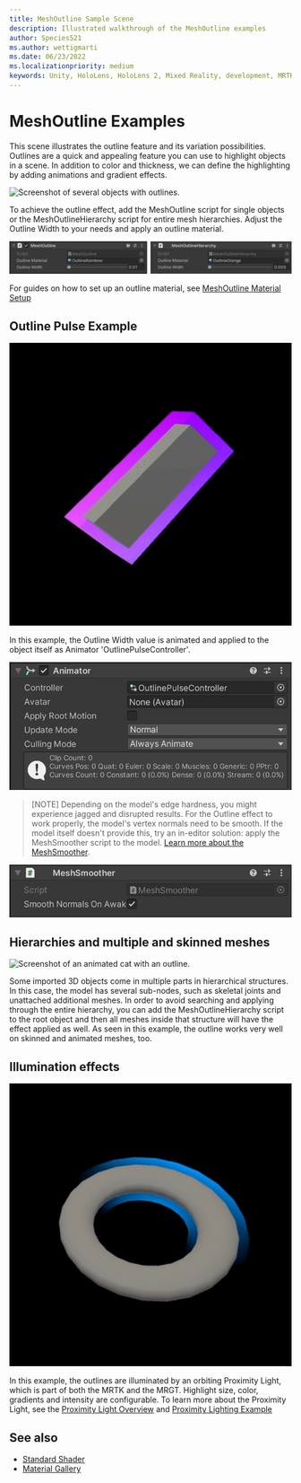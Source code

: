 ```yaml
---
title: MeshOutline Sample Scene
description: Illustrated walkthrough of the MeshOutline examples
author: Species521
ms.author: wettigmarti
ms.date: 06/23/2022
ms.localizationpriority: medium
keywords: Unity, HoloLens, HoloLens 2, Mixed Reality, development, MRTK, Graphics Tools, MRGT, MR Graphics Tools, Standard Shader, Animation, MeshOutlines, Outlines
---
```


# MeshOutline Examples

This scene illustrates the outline feature and its variation possibilities.
Outlines are a quick and appealing feature you can use to highlight objects in a scene.
In addition to color and thickness, we can define the highlighting by adding animations and gradient effects.

![Screenshot of several objects with outlines.](images/SampleScenes/OutlinesScene_01.gif)

To achieve the outline effect, add the MeshOutline script for single objects or the MeshOutlineHierarchy script for entire mesh hierarchies. Adjust the Outline Width to your needs and apply an outline material.

![Screenshot of options in the MeshOutline and MeshOutlineHierarchy scripts.](images/SampleScenes/outlineScripts_side-side_01.png)

For guides on how to set up an outline material, see [MeshOutline Material Setup](https://github.com/Species521/mixed-reality-pr_mawettig/blob/main/mrtk-unity/mrtk3-graphicstools/features/mesh-outlines.md#material-setup[)

## Outline Pulse Example

![Screenshot of a rectangular object with a pulsating outline.](images/SampleScenes/OutlinesRainbow_01.gif)

In this example, the Outline Width value is animated and applied to the object itself as Animator 'OutlinePulseController'.

![Screenshot of the Animator with the Controller option set to OutlinePulseController](images/SampleScenes/pulseAnimation_01.jpg)

> [NOTE]
> Depending on the model's edge hardness, you might experience jagged and disrupted results. For the Outline effect to work properly, the model's vertex normals need to be smooth. If the model itself doesn't provide this, try an in-editor solution: apply the MeshSmoother script to the model.
> [Learn more about the MeshSmoother](mesh-outlines.md#mesh-smoothing).

![Screenshot of the MeshSmoother component with the Smooth Normals on Awakening option turned on.](images/SampleScenes/MeshSmoother_01.jpg)

## Hierarchies and multiple and skinned meshes

![Screenshot of an animated cat with an outline.](images/SampleScenes/OutlinesCat_01.gif)

Some imported 3D objects come in multiple parts in hierarchical structures. In this case, the model has several sub-nodes, such as skeletal joints and unattached additional meshes. In order to avoid searching and applying through the entire hierarchy, you can add the MeshOutlineHierarchy script to the root object and then all meshes inside that structure will have the effect applied as well.
As seen in this example, the outline works very well on skinned and animated meshes, too.

## Illumination effects

![Screenshot of a doughnut-shaped object, also called a torus, outlined with an orbiting Proximity Light.](images/SampleScenes/OutlinesReveal_01.gif)

In this example, the outlines are illuminated by an orbiting Proximity Light, which is part of both the MRTK and the MRGT. Highlight size, color, gradients and intensity are configurable. 
To learn more about the Proximity Light, see the [Proximity Light Overview](proximity-light.md) and [Proximity Lighting Example](https://github.com/Species521/mixed-reality-pr_mawettig/blob/graphics-tools-docs/mrtk-unity/mrtk3-graphicstools/features/samples/material-gallery.md#hover-lights)

## See also

* [Standard Shader](https://github.com/MicrosoftDocs/mixed-reality-pr/blob/main/mrtk-unity/mrtk3-graphicstools/features/standard-shader.md)
* [Material Gallery](https://github.com/MicrosoftDocs/mixed-reality-pr/blob/main/mrtk-unity/mrtk3-graphicstools/features/samples/material-gallery.md)
